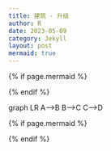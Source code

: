 ```yaml
---
title: 建筑 - 升级
author: R
date: 2023-05-09
category: Jekyll
layout: post
mermaid: true
---
```


{% if page.mermaid %}
<script src="https://cdn.jsdelivr.net/npm/mermaid/dist/mermaid.min.js"></script>
{% endif %}

<div class="mermaid">
  graph LR
    A-->B
    B-->C
    C-->D
</div>

{% if page.mermaid %}
<script>
mermaid.initialize({
  startOnLoad: true
});
</script>
{% endif %}
